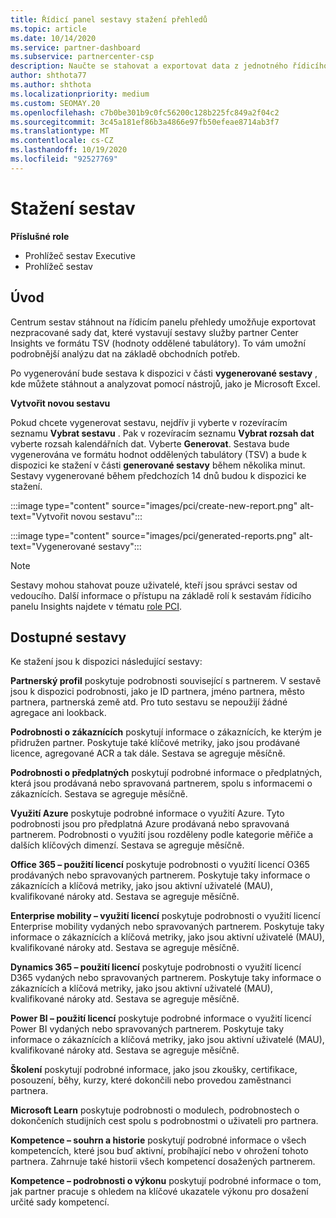 ```yaml
---
title: Řídicí panel sestavy stažení přehledů
ms.topic: article
ms.date: 10/14/2020
ms.service: partner-dashboard
ms.subservice: partnercenter-csp
description: Naučte se stahovat a exportovat data z jednotného řídicího panelu pro vytváření sestav partnerského centra a ze sestav služby partner Center Insights.
author: shthota77
ms.author: shthota
ms.localizationpriority: medium
ms.custom: SEOMAY.20
ms.openlocfilehash: c7b0be301b9c0fc56200c128b225fc849a2f04c2
ms.sourcegitcommit: 3c45a181ef86b3a4866e97fb50efeae8714ab3f7
ms.translationtype: MT
ms.contentlocale: cs-CZ
ms.lasthandoff: 10/19/2020
ms.locfileid: "92527769"
---
```

# <a name="download-reports"></a>Stažení sestav

**Příslušné role**
- Prohlížeč sestav Executive
- Prohlížeč sestav

## <a name="introduction"></a>Úvod

Centrum sestav stáhnout na řídicím panelu přehledy umožňuje exportovat nezpracované sady dat, které vystavují sestavy služby partner Center Insights ve formátu TSV (hodnoty oddělené tabulátory). To vám umožní podrobnější analýzu dat na základě obchodních potřeb.

Po vygenerování bude sestava k dispozici v části **vygenerované sestavy** , kde můžete stáhnout a analyzovat pomocí nástrojů, jako je Microsoft Excel.

**Vytvořit novou sestavu**

Pokud chcete vygenerovat sestavu, nejdřív ji vyberte v rozevíracím seznamu **Vybrat sestavu** . Pak v rozevíracím seznamu **Vybrat rozsah dat** vyberte rozsah kalendářních dat. Vyberte **Generovat**. Sestava bude vygenerována ve formátu hodnot oddělených tabulátory (TSV) a bude k dispozici ke stažení v části **generované sestavy** během několika minut. Sestavy vygenerované během předchozích 14 dnů budou k dispozici ke stažení.

:::image type="content" source="images/pci/create-new-report.png" alt-text="Vytvořit novou sestavu":::

:::image type="content" source="images/pci/generated-reports.png" alt-text="Vygenerované sestavy":::

>[!NOTE] 
>Sestavy mohou stahovat pouze uživatelé, kteří jsou správci sestav od vedoucího. Další informace o přístupu na základě rolí k sestavám řídicího panelu Insights najdete v tématu [role PCI](pci-roles.md). 

## <a name="available-reports"></a>Dostupné sestavy

Ke stažení jsou k dispozici následující sestavy:

**Partnerský profil** poskytuje podrobnosti související s partnerem. V sestavě jsou k dispozici podrobnosti, jako je ID partnera, jméno partnera, město partnera, partnerská země atd. Pro tuto sestavu se nepoužijí žádné agregace ani lookback.

**Podrobnosti o zákaznících** poskytují informace o zákaznících, ke kterým je přidružen partner. Poskytuje také klíčové metriky, jako jsou prodávané licence, agregované ACR a tak dále. Sestava se agreguje měsíčně.

**Podrobnosti o předplatných** poskytují podrobné informace o předplatných, která jsou prodávaná nebo spravovaná partnerem, spolu s informacemi o zákaznících. Sestava se agreguje měsíčně.

**Využití Azure** poskytuje podrobné informace o využití Azure. Tyto podrobnosti jsou pro předplatná Azure prodávaná nebo spravovaná partnerem. Podrobnosti o využití jsou rozděleny podle kategorie měřiče a dalších klíčových dimenzí. Sestava se agreguje měsíčně.

**Office 365 – použití licencí** poskytuje podrobnosti o využití licencí O365 prodávaných nebo spravovaných partnerem. Poskytuje taky informace o zákaznících a klíčová metriky, jako jsou aktivní uživatelé (MAU), kvalifikované nároky atd. Sestava se agreguje měsíčně.

**Enterprise mobility – využití licencí**  poskytuje podrobnosti o využití licencí Enterprise mobility vydaných nebo spravovaných partnerem. Poskytuje taky informace o zákaznících a klíčová metriky, jako jsou aktivní uživatelé (MAU), kvalifikované nároky atd. Sestava se agreguje měsíčně.

**Dynamics 365 – použití licencí** poskytuje podrobnosti o využití licencí D365 vydaných nebo spravovaných partnerem. Poskytuje taky informace o zákaznících a klíčová metriky, jako jsou aktivní uživatelé (MAU), kvalifikované nároky atd. Sestava se agreguje měsíčně.

**Power BI – použití licencí** poskytuje podrobné informace o využití licencí Power BI vydaných nebo spravovaných partnerem. Poskytuje taky informace o zákaznících a klíčová metriky, jako jsou aktivní uživatelé (MAU), kvalifikované nároky atd. Sestava se agreguje měsíčně.

**Školení** poskytují podrobné informace, jako jsou zkoušky, certifikace, posouzení, běhy, kurzy, které dokončili nebo provedou zaměstnanci partnera.

**Microsoft Learn** poskytuje podrobnosti o modulech, podrobnostech o dokončeních studijních cest spolu s podrobnostmi o uživateli pro partnera.

**Kompetence – souhrn a historie** poskytují podrobné informace o všech kompetencích, které jsou buď aktivní, probíhající nebo v ohrožení tohoto partnera. Zahrnuje také historii všech kompetencí dosažených partnerem.

**Kompetence – podrobnosti o výkonu** poskytují podrobné informace o tom, jak partner pracuje s ohledem na klíčové ukazatele výkonu pro dosažení určité sady kompetencí.

